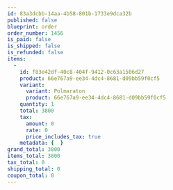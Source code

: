 ```yaml
---
id: 83a3dcbb-14aa-4b58-801b-1733e9dca32b
published: false
blueprint: order
order_number: 1456
is_paid: false
is_shipped: false
is_refunded: false
items:
  -
    id: f83e42df-40c8-404f-9412-0c63a1506d27
    product: 66e767a9-ee34-4dc4-8681-d09bb59f0cf5
    variant:
      variant: Polmaraton
      product: 66e767a9-ee34-4dc4-8681-d09bb59f0cf5
    quantity: 1
    total: 3800
    tax:
      amount: 0
      rate: 0
      price_includes_tax: true
    metadata: {  }
grand_total: 3800
items_total: 3800
tax_total: 0
shipping_total: 0
coupon_total: 0
---
```

